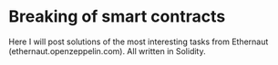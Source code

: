 # Breaking of smart contracts
Here I will post solutions of the most interesting tasks from Ethernaut (ethernaut.openzeppelin.com). All written in Solidity.
